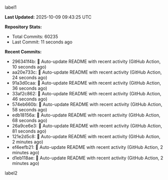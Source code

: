 
label1 
<!-- ACTIVITY_START -->
**Last Updated:** 2025-10-09 09:43:25 UTC

**Repository Stats:**
- Total Commits: 60235
- Last Commit: 11 seconds ago

**Recent Commits:**
- 296341f4b: 🤖 Auto-update README with recent activity (GitHub Action, 10 seconds ago)
- aa20e733c: 🤖 Auto-update README with recent activity (GitHub Action, 24 seconds ago)
- 91a3d0caa: 🤖 Auto-update README with recent activity (GitHub Action, 36 seconds ago)
- 33af2c862: 🤖 Auto-update README with recent activity (GitHub Action, 46 seconds ago)
- 574eb660b: 🤖 Auto-update README with recent activity (GitHub Action, 58 seconds ago)
- edb18156a: 🤖 Auto-update README with recent activity (GitHub Action, 68 seconds ago)
- 26a9ce6e3: 🤖 Auto-update README with recent activity (GitHub Action, 81 seconds ago)
- 121e2d5c8: 🤖 Auto-update README with recent activity (GitHub Action, 2 minutes ago)
- ef4eefb21: 🤖 Auto-update README with recent activity (GitHub Action, 2 minutes ago)
- d1eb118ae: 🤖 Auto-update README with recent activity (GitHub Action, 2 minutes ago)
<!-- ACTIVITY_END -->

label2
